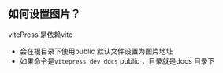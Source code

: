 ## 如何设置图片？

vitePress 是依赖vite
  - 会在根目录下使用public 默认文件设置为图片地址
  - 如果命令是`vitepress dev docs` public ，目录就是docs 目录下
